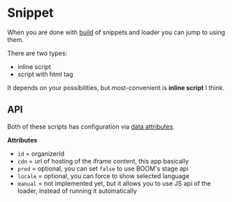 # Snippet

When you are done with [build](build.md) of snippets and loader you can jump to using them.

There are two types:
- inline script
- script with html tag

It depends on your possibilities, but most-convenient is **inline script** I think.

## API

Both of these scripts has configuration via [data attributes](https://developer.mozilla.org/en-US/docs/Learn/HTML/Howto/Use_data_attributes).

**Attributes**

- `id` = organizerId
- `cdn` = url of hosting of the iframe content, this app basically
- `prod` = optional, you can set `false` to use BOOM's stage api
- `locale` = optional, you can force to show selected language
- `manual` = not implemented yet, but it allows you to use JS api of the loader, instead of running it automatically

